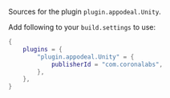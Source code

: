 Sources for the plugin `plugin.appodeal.Unity`.

Add following to your `build.settings` to use:
```lua
{
    plugins = {
        "plugin.appodeal.Unity" = {
            publisherId = "com.coronalabs",
        },
    },
}
```
